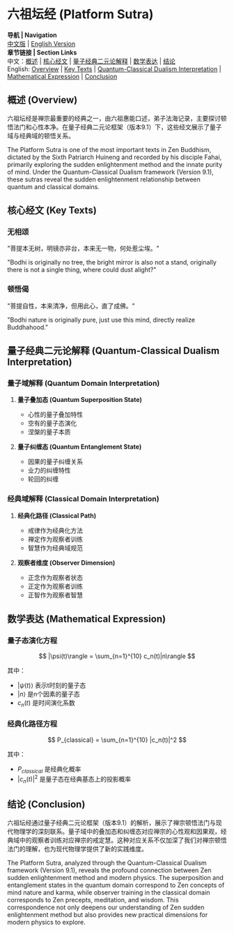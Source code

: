 # 六祖坛经 (Platform Sutra)

**导航 | Navigation**  
[中文版](#六祖坛经解析) | [English Version](#platform-sutra-analysis)  
**章节链接 | Section Links**  
中文：[概述](#概述-overview) | [核心经文](#核心经文-key-texts) | [量子经典二元论解释](#量子经典二元论解释-quantum-classical-dualism-interpretation) | [数学表达](#数学表达-mathematical-expression) | [结论](#结论-conclusion)  
English: [Overview](#概述-overview) | [Key Texts](#核心经文-key-texts) | [Quantum-Classical Dualism Interpretation](#量子经典二元论解释-quantum-classical-dualism-interpretation) | [Mathematical Expression](#数学表达-mathematical-expression) | [Conclusion](#结论-conclusion)

## 概述 (Overview)

六祖坛经是禅宗最重要的经典之一，由六祖惠能口述，弟子法海记录，主要探讨顿悟法门和心性本净。在量子经典二元论框架（版本9.1）下，这些经文展示了量子域与经典域的顿悟关系。

The Platform Sutra is one of the most important texts in Zen Buddhism, dictated by the Sixth Patriarch Huineng and recorded by his disciple Fahai, primarily exploring the sudden enlightenment method and the innate purity of mind. Under the Quantum-Classical Dualism framework (Version 9.1), these sutras reveal the sudden enlightenment relationship between quantum and classical domains.

## 核心经文 (Key Texts)

### 无相颂
"菩提本无树，明镜亦非台，本来无一物，何处惹尘埃。"

"Bodhi is originally no tree, the bright mirror is also not a stand, originally there is not a single thing, where could dust alight?"

### 顿悟偈
"菩提自性，本来清净，但用此心，直了成佛。"

"Bodhi nature is originally pure, just use this mind, directly realize Buddhahood."

## 量子经典二元论解释 (Quantum-Classical Dualism Interpretation)

### 量子域解释 (Quantum Domain Interpretation)
1. **量子叠加态 (Quantum Superposition State)**
   - 心性的量子叠加特性
   - 空有的量子态演化
   - 涅槃的量子本质

2. **量子纠缠态 (Quantum Entanglement State)**
   - 因果的量子纠缠关系
   - 业力的纠缠特性
   - 轮回的纠缠

### 经典域解释 (Classical Domain Interpretation)
1. **经典化路径 (Classical Path)**
   - 戒律作为经典化方法
   - 禅定作为观察者训练
   - 智慧作为经典域规范

2. **观察者维度 (Observer Dimension)**
   - 正念作为观察者状态
   - 正定作为观察者训练
   - 正智作为观察者智慧

## 数学表达 (Mathematical Expression)

### 量子态演化方程
$$
|\psi(t)\rangle = \sum_{n=1}^{10} c_n(t)|n\rangle
$$

其中：
- $|\psi(t)\rangle$ 表示t时刻的量子态
- $|n\rangle$ 是n个因素的量子态
- $c_n(t)$ 是时间演化系数

### 经典化路径方程
$$
P_{classical} = \sum_{n=1}^{10} |c_n(t)|^2
$$

其中：
- $P_{classical}$ 是经典化概率
- $|c_n(t)|^2$ 是量子态在经典基态上的投影概率

## 结论 (Conclusion)

六祖坛经通过量子经典二元论框架（版本9.1）的解析，展示了禅宗顿悟法门与现代物理学的深刻联系。量子域中的叠加态和纠缠态对应禅宗的心性观和因果观，经典域中的观察者训练对应禅宗的戒定慧。这种对应关系不仅加深了我们对禅宗顿悟法门的理解，也为现代物理学提供了新的实践维度。

The Platform Sutra, analyzed through the Quantum-Classical Dualism framework (Version 9.1), reveals the profound connection between Zen sudden enlightenment method and modern physics. The superposition and entanglement states in the quantum domain correspond to Zen concepts of mind nature and karma, while observer training in the classical domain corresponds to Zen precepts, meditation, and wisdom. This correspondence not only deepens our understanding of Zen sudden enlightenment method but also provides new practical dimensions for modern physics to explore. 
